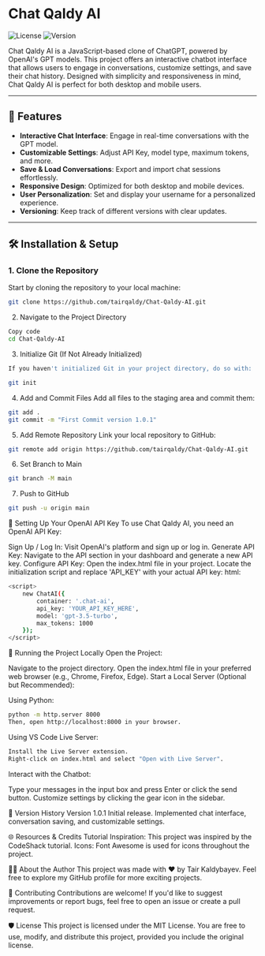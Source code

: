 # Chat Qaldy AI

![License](https://img.shields.io/badge/License-MIT-blue.svg)
![Version](https://img.shields.io/badge/Version-1.0.1-brightgreen.svg)

Chat Qaldy AI is a JavaScript-based clone of ChatGPT, powered by OpenAI's GPT models. This project offers an interactive chatbot interface that allows users to engage in conversations, customize settings, and save their chat history. Designed with simplicity and responsiveness in mind, Chat Qaldy AI is perfect for both desktop and mobile users.

---

## 🚀 Features

- **Interactive Chat Interface**: Engage in real-time conversations with the GPT model.
- **Customizable Settings**: Adjust API Key, model type, maximum tokens, and more.
- **Save & Load Conversations**: Export and import chat sessions effortlessly.
- **Responsive Design**: Optimized for both desktop and mobile devices.
- **User Personalization**: Set and display your username for a personalized experience.
- **Versioning**: Keep track of different versions with clear updates.

---

## 🛠️ Installation & Setup

### 1. Clone the Repository

Start by cloning the repository to your local machine:

```bash
git clone https://github.com/tairqaldy/Chat-Qaldy-AI.git
```
2. Navigate to the Project Directory
```bash
Copy code
cd Chat-Qaldy-AI
```
3. Initialize Git (If Not Already Initialized)
```bash
If you haven't initialized Git in your project directory, do so with:
```
```bash
git init
```
4. Add and Commit Files
Add all files to the staging area and commit them:
```bash
git add .
git commit -m "First Commit version 1.0.1"
```
5. Add Remote Repository
Link your local repository to GitHub:
```bash
git remote add origin https://github.com/tairqaldy/Chat-Qaldy-AI.git
```
6. Set Branch to Main
```bash
git branch -M main
```
7. Push to GitHub
```bash
git push -u origin main
```
🔑 Setting Up Your OpenAI API Key
To use Chat Qaldy AI, you need an OpenAI API Key:

Sign Up / Log In: Visit OpenAI's platform and sign up or log in.
Generate API Key: Navigate to the API section in your dashboard and generate a new API key.
Configure API Key:
Open the index.html file in your project.
Locate the initialization script and replace 'API_KEY' with your actual API key:
html:
```bash
<script>
    new ChatAI({
        container: '.chat-ai',
        api_key: 'YOUR_API_KEY_HERE',
        model: 'gpt-3.5-turbo',
        max_tokens: 1000
    });
</script>
```
🧪 Running the Project Locally
Open the Project:

Navigate to the project directory.
Open the index.html file in your preferred web browser (e.g., Chrome, Firefox, Edge).
Start a Local Server (Optional but Recommended):

Using Python:

```bash
python -m http.server 8000
Then, open http://localhost:8000 in your browser.
```

Using VS Code Live Server:
```bash
Install the Live Server extension.
Right-click on index.html and select "Open with Live Server".
```
Interact with the Chatbot:

Type your messages in the input box and press Enter or click the send button.
Customize settings by clicking the gear icon in the sidebar.

📜 Version History
Version 1.0.1
Initial release.
Implemented chat interface, conversation saving, and customizable settings.

🌐 Resources & Credits
Tutorial Inspiration: This project was inspired by the CodeShack tutorial.
Icons: Font Awesome is used for icons throughout the project.

🧑‍💻 About the Author
This project was made with ❤️ by Tair Kaldybayev.
Feel free to explore my GitHub profile for more exciting projects.

🌟 Contributing
Contributions are welcome! If you'd like to suggest improvements or report bugs, feel free to open an issue or create a pull request.

🛡️ License
This project is licensed under the MIT License.
You are free to use, modify, and distribute this project, provided you include the original license.
